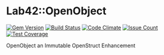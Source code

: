 
# Lab42::OpenObject

[![Gem Version](https://badge.fury.io/rb/lab42_open_object.svg)](http://badge.fury.io/rb/lab42_open_object)
[![Build Status](https://travis-ci.org/RobertDober/lab42_open_object.svg?branch=master)](https://travis-ci.org/RobertDober/lab42_open_object)
[![Code Climate](https://codeclimate.com/github/RobertDober/lab42_open_object/badges/gpa.svg)](https://codeclimate.com/github/RobertDober/lab42_open_object)
[![Issue Count](https://codeclimate.com/github/RobertDober/lab42_open_object/badges/issue_count.svg)](https://codeclimate.com/github/RobertDober/lab42_open_object)
[![Test Coverage](https://codeclimate.com/github/RobertDober/lab42_open_object/badges/coverage.svg)](https://codeclimate.com/github/RobertDober/lab42_open_object)

OpenObject an Immutable OpenStruct Enhancement
